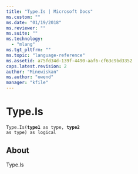 ```yaml
---
title: "Type.Is | Microsoft Docs"
ms.custom: ""
ms.date: "01/19/2018"
ms.reviewer: ""
ms.suite: ""
ms.technology: 
  - "mlang"
ms.tgt_pltfrm: ""
ms.topic: "language-reference"
ms.assetid: a75fd34d-139f-4490-aaf6-cf63c9bd3352
caps.latest.revision: 2
author: "Minewiskan"
ms.author: "owend"
manager: "kfile"
---
```

# Type.Is
<code>Type.Is(**type1** as type, **type2** as type) as logical</code>
## About
Type.Is


